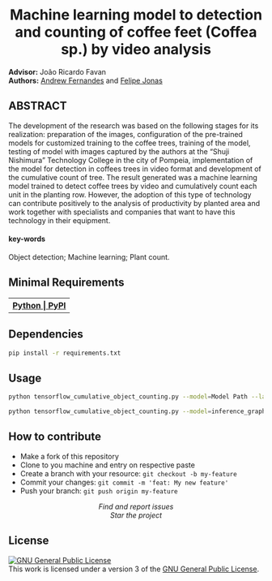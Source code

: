 <h1 id="title" align="center">Machine learning model to detection and counting of coffee feet (Coffea sp.) by
video analysis</h1>

**Advisor:** João Ricardo Favan <br />
**Authors:** <a href="https://github.com/andrew8gmf">Andrew Fernandes</a> and <a href="https://github.com/felipenjonas">Felipe Jonas</a>

<h2 id="abstract">ABSTRACT</h2>
The development of the research was based on the following stages
for its realization: preparation of the images, configuration of the pre-trained models for
customized training to the coffee trees, training of the model, testing of model with images
captured by the authors at the “Shuji Nishimura” Technology College in the city of Pompeia,
implementation of the model for detection in coffees trees in video format and development of
the cumulative count of tree. The result generated was a machine learning model trained to
detect coffee trees by video and cumulatively count each unit in the planting row. However, the
adoption of this type of technology can contribute positively to the analysis of productivity by
planted area and work together with specialists and companies that want to have this
technology in their equipment.

#### key-words
Object detection; Machine learning; Plant count.

<h2 id="minimal-requirements">Minimal Requirements</h2>
    <table>
    <tr>
        <th>
            <a href="https://www.python.org/">
            Python | PyPI
          </a>
        </th>
    </tr>
    </table>

<h2 id="dependencies">Dependencies</h2>

```sh
pip install -r requirements.txt
```

<h2 id="usage">Usage</h2>

```sh
python tensorflow_cumulative_object_counting.py --model=Model Path --labelmap=Path to Labelmap --video_path=Path to video
```

```sh
python tensorflow_cumulative_object_counting.py --model=inference_graph/saved_model --labelmap=coffee_counter_training/training/labelmap.pbtxt --video_path=input_videos/coffee_plantation.mp4
```

<h2 id="how-to-contribute">How to contribute</h2>

- Make a fork of this repository
- Clone to you machine and entry on respective paste
- Create a branch with your resource: `git checkout -b my-feature`
- Commit your changes: `git commit -m 'feat: My new feature'`
- Push your branch: `git push origin my-feature`

<p align="center">
<i> Find and report issues</i><br />
<i> Star the project</i><br />
</p>

<h2 id="license">License</h2>

<a rel="license" href="https://www.gnu.org/licenses/gpl-3.0.pt-br.html"><img alt="GNU General Public License" style="border-width:0" src="https://www.gnu.org/graphics/gplv3-127x51.png"/></a><br />This work is licensed under a version 3 of the <a rel="license" href="https://www.gnu.org/licenses/gpl-3.0.pt-br.html">GNU General Public License</a>.